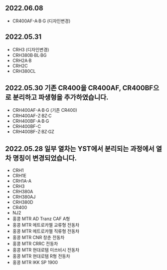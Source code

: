 2022.06.08
-----
* CR400AF-A·B·G (디자인변경)

2022.05.31
-----
* CRH3 (디자인변경)
* CRH380B·BL·BG
* CRH2A·B
* CRH2C
* CRH380CL

2022.05.30
기존 CR400을 CR400AF, CR400BF으로 분리하고 파생형을 추가하였습니다.
-----
* CRH400AF-A·B·G (기존 CR400)
* CRH400AF-Z·BZ·C
* CRH400BF-A·B·G
* CRH400BF-C
* CRH400BF-Z·BZ·GZ

2022.05.28
일부 열차는 YST에서 분리되는 과정에서 열차 명칭이 변경되었습니다.
-----
* CRH1
* CRH1E
* CRH1A-A
* CRH3
* CRH380A
* CRH380AJ
* CRH380D
* CR400
* NJ2
* 홍콩 MTR AD Tranz CAF A형
* 홍콩 MTR 메트로카멜 교류형 전동차
* 홍콩 MTR 메트로카멜 직류형 전동차
* 홍콩 MTR CNR 창춘 전동차
* 홍콩 MTR CRRC 전동차
* 홍콩 MTR 현대로템 미쓰비시 전동차
* 홍콩 MTR 현대로템 R형 전동차
* 홍콩 MTR IKK SP 1900